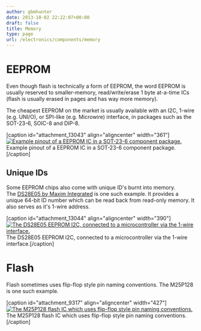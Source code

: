 ```yaml
---
author: gbmhunter
date: 2013-10-02 22:22:07+00:00
draft: false
title: Memory
type: page
url: /electronics/components/memory
---
```


# EEPROM

Even though flash is technically a form of EEPROM, the word EEPROM is usually reserved to smaller-memory, read/write/erase 1 byte at-a-time ICs (flash is usually erased in pages and has way more memory).

The cheapest EEPROM on the market is usually available with an I2C, 1-wire (e.g. UNI/O), or SPI-like (e.g. Microwire) interface, in packages such as the SOT-23-6, SOIC-8 and DIP-8.

[caption id="attachment_13043" align="aligncenter" width="361"][![Example pinout of a EEPROM IC in a SOT-23-6 component package.](http://blog.mbedded.ninja/wp-content/uploads/2013/10/example-eeprom-pinout-in-sot-23-6-package.png)
](http://blog.mbedded.ninja/wp-content/uploads/2013/10/example-eeprom-pinout-in-sot-23-6-package.png) Example pinout of a EEPROM IC in a SOT-23-6 component package.[/caption]

## Unique IDs

Some EEPROM chips also come with unique ID's burnt into memory. The [DS28E05 by Maxim Integrated](http://datasheets.maximintegrated.com/en/ds/DS28E05.pdf) is one such example. It provides a unique 64-bit ID number which can be read back from read-only memory. It also serves as it's 1-wire address.

[caption id="attachment_13044" align="aligncenter" width="390"][![The DS28E05 EEPROM I2C, connected to a microcontroller via the 1-wire interface.](http://blog.mbedded.ninja/wp-content/uploads/2013/10/ds28e05-eeprom-ic-connected-to-micro-using-1-wire.pdf.png)
](http://blog.mbedded.ninja/wp-content/uploads/2013/10/ds28e05-eeprom-ic-connected-to-micro-using-1-wire.pdf.png) The DS28E05 EEPROM I2C, connected to a microcontroller via the 1-wire interface.[/caption]

# Flash

Flash sometimes uses flip-flop style pin naming conventions. The M25P128 is one such example.

[caption id="attachment_9317" align="aligncenter" width="427"][![The M25P128 flash IC which uses flip-flop style pin naming conventions.](http://blog.mbedded.ninja/wp-content/uploads/2013/10/m25p128-flash-ic-that-uses-flip-flop-style-naming-for-spi-pins.png)
](http://blog.mbedded.ninja/wp-content/uploads/2013/10/m25p128-flash-ic-that-uses-flip-flop-style-naming-for-spi-pins.png) The M25P128 flash IC which uses flip-flop style pin naming conventions.[/caption]
